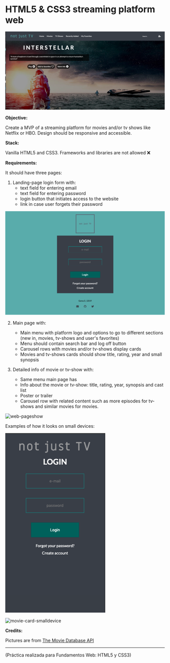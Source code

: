 # HTML5 & CSS3 streaming platform web

![main-page](https://github.com/gemasegarra/streaming-platform-web/blob/master/img/main-page.png)

**Objective:**

Create a MVP of a streaming platform for movies and/or tv shows like Netflix or HBO. Design should be responsive and accessible.

**Stack:**

Vanilla HTML5 and CSS3. Frameworks and libraries are not allowed ❌

**Requirements:** 

It should have three pages:

1. Landing-page login form with:   
    - text field for entering email
    - text field for entering password
    - login button that initiates access to the website
    - link in case user forgets their password

![login-page](https://github.com/gemasegarra/streaming-platform-web/blob/master/img/login-page.png)

2. Main page with:
    - Main menu with platform logo and options to go to different sections (new in, movies, tv-shows and user's favorites)
    - Menu should contain search bar and log off button
    - Carousel rows with movies and/or tv-shows display cards
    - Movies and tv-shows cards should show title, rating, year and small synopsis

3. Detailed info of movie or tv-show with:
    - Same menu main page has
    - Info about the movie or tv-show: title, rating, year, synopsis and cast list
    - Poster or trailer 
    - Carousel row with related content such as more episodes for tv-shows and similar movies for movies.

![web-pageshow](https://github.com/gemasegarra/streaming-platform-web/blob/master/img/show.gif)

Examples of how it looks on small devices:

![login-page-small](https://github.com/gemasegarra/streaming-platform-web/blob/master/img/login-page-smalldevice.png)

![movie-card-smalldevice](https://github.com/gemasegarra/streaming-platform-web/blob/master/img/samlladevice.gif)

**Credits:**

Pictures are from [The Movie Database API](https://developers.themoviedb.org/)

---

(Práctica realizada para Fundamentos Web: HTML5 y CSS3)

